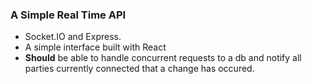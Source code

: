 ### A Simple Real Time API

- Socket.IO and Express.
- A simple interface built with React
- **Should** be able to handle concurrent requests to a db and notify
all parties currently connected that a change has occured.


